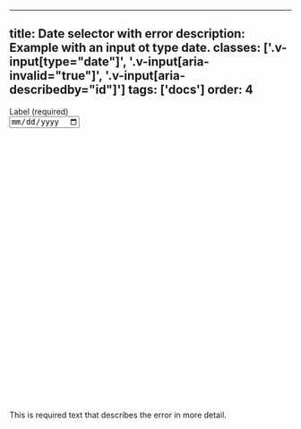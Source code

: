 <!--
 *              © 2025 Visa
 *
 * Licensed under the Apache License, Version 2.0 (the "License");
 * you may not use this file except in compliance with the License.
 * You may obtain a copy of the License at
 *
 *         http://www.apache.org/licenses/LICENSE-2.0
 *
 * Unless required by applicable law or agreed to in writing, software
 * distributed under the License is distributed on an "AS IS" BASIS,
 * WITHOUT WARRANTIES OR CONDITIONS OF ANY KIND, either express or implied.
 * See the License for the specific language governing permissions and
 * limitations under the License.
 *
 -->
---
title: Date selector with error
description: Example with an input ot type date.
classes: ['.v-input[type="date"]', '.v-input[aria-invalid="true"]', '.v-input[aria-describedby="id"]']
tags: ['docs']
order: 4
---

<div class="v-flex v-flex-col v-gap-4">
  <label class="v-label" for="date-selector-error">
    Label (required)
  </label>
  <div class="v-input-container v-surface v-flex-row">
    <input class="v-input" id="date-selector-error" name="date-selector-error" type="date" aria-invalid="true" aria-describedby="date-selector-error-message" />
  </div>
  <span class="v-input-message" id="date-selector-error-message" aria-atomic="true" aria-live="assertive">
    <svg aria-hidden="true" class="v-icon v-icon-visa v-icon-tiny" focusable="false" viewbox="0 0 16 16">
      <use href="#visa-error-tiny">
      </use>
    </svg>
    This is required text that describes the error in more detail.
  </span>
</div>
